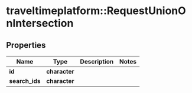 # traveltimeplatform::RequestUnionOnIntersection

## Properties
Name | Type | Description | Notes
------------ | ------------- | ------------- | -------------
**id** | **character** |  | 
**search_ids** | **character** |  | 


